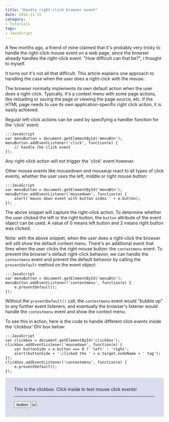 ```yaml
---
title: "Handle right-click browser event"
date: 2016-11-15
category:
- Tutorials
tags:
- JavaScript
---
```


A few months ago, a friend of mine claimed that it's probably very tricky to handle the right-click mouse event on a web page, since the browser already handles the right-click event. "How difficult can that be?", i thought to myself.

It turns out it's not all that difficult. This article explains one approach to handling the case when the user does a right-click with the mouse.

The browser normally implements its own default action when the user does a right-click. Typically, it's a context menu with some page actions, like reloading or saving the page or viewing the page source, etc. If the HTML page needs to use its own application-specific right click action, it is easily achieved.

Regular left-click actions can be used by specifying a handler function for the 'click' event:

    :::JavaScript
    var menuButton = document.getElementById('menuBtn');
    menuButton.addEventListener('click', function(e) {
        // handle the click event
    });

Any right-click action will not trigger the 'click' event however.

Other mouse events like mousedown and mouseup react to all types of click events, whether the user uses the left, middle or right mouse button:

    :::JavaScript
    var menuButton = document.getElementById('menuBtn');
    menuButton.addEventListener('mousedown', function(e) {
        alert('mouse down event with button index ' + e.button);
    });

The above snippet will capture the right-click action. To determine whether the user clicked the left or the right button, the `button` attribute of the event object can be used. A value of 0 means left button and 2 means right button was clicked.

Note: with the above snippet, when the user does a right-click the browser will still show the default context menu. There's an additional event that fires when the user clicks the right mouse button: the `contextmenu` event. To prevent the browser's default right-click behavior, we can handle the `contextmenu` event and prevent the default behavior by calling the `preventDefault` method on the event object:

    :::JavaScript
    var menuButton = document.getElementById('menuBtn');
    menuButton.addEventListener('contextmenu', function(e) {
        e.preventDefault();
    });

Without the `preventDefault()` call, the `contextmenu` event would "bubble up" to any further event listeners, and eventually the browser's listener would handle the `contextmenu` event and show the context menu.

To see this in action, here is the code to handle different click events inside the 'clickbox' DIV box below:

    :::JavaScript
    var clickbox = document.getElementById('clickbox');
    clickbox.addEventListener('mousedown', function(e) {
        var buttonSide = e.button === 0 ? 'left' : 'right';
        alert(buttonSide + '-clicked the ' + e.target.nodeName + ' tag');
    });
    clickbox.addEventListener('contextmenu', function(e) {
        e.preventDefault();
    });

<div id='clickbox' style='background-color: #ddddee; padding: 2em'>
    This is the clickbox. Click inside to test mouse click events!
    <hr>
    <button>button</button>
    <img src='/extras/cat.png'>
</div>
<script src="/extras/handle-right-click.js"></script>


